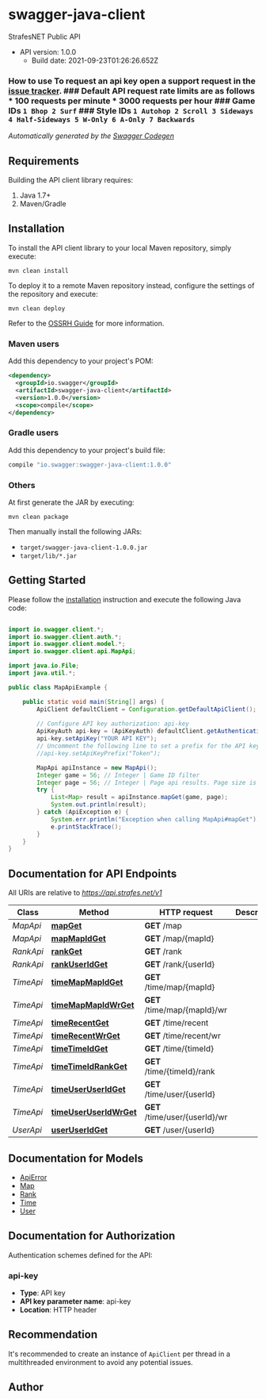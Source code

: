 # swagger-java-client

StrafesNET Public API
- API version: 1.0.0
  - Build date: 2021-09-23T01:26:26.652Z

### How to use To request an api key open a support request in the [issue tracker](https://issues.strafes.net/client/index.php#/types/3/issues).  ### Default API request rate limits are as follows * 100 requests per minute * 3000 requests per hour  ### Game IDs ``` 1 Bhop 2 Surf ``` ### Style IDs ``` 1 Autohop 2 Scroll 3 Sideways 4 Half-Sideways 5 W-Only 6 A-Only 7 Backwards ``` 


*Automatically generated by the [Swagger Codegen](https://github.com/swagger-api/swagger-codegen)*


## Requirements

Building the API client library requires:
1. Java 1.7+
2. Maven/Gradle

## Installation

To install the API client library to your local Maven repository, simply execute:

```shell
mvn clean install
```

To deploy it to a remote Maven repository instead, configure the settings of the repository and execute:

```shell
mvn clean deploy
```

Refer to the [OSSRH Guide](http://central.sonatype.org/pages/ossrh-guide.html) for more information.

### Maven users

Add this dependency to your project's POM:

```xml
<dependency>
  <groupId>io.swagger</groupId>
  <artifactId>swagger-java-client</artifactId>
  <version>1.0.0</version>
  <scope>compile</scope>
</dependency>
```

### Gradle users

Add this dependency to your project's build file:

```groovy
compile "io.swagger:swagger-java-client:1.0.0"
```

### Others

At first generate the JAR by executing:

```shell
mvn clean package
```

Then manually install the following JARs:

* `target/swagger-java-client-1.0.0.jar`
* `target/lib/*.jar`

## Getting Started

Please follow the [installation](#installation) instruction and execute the following Java code:

```java

import io.swagger.client.*;
import io.swagger.client.auth.*;
import io.swagger.client.model.*;
import io.swagger.client.api.MapApi;

import java.io.File;
import java.util.*;

public class MapApiExample {

    public static void main(String[] args) {
        ApiClient defaultClient = Configuration.getDefaultApiClient();
        
        // Configure API key authorization: api-key
        ApiKeyAuth api-key = (ApiKeyAuth) defaultClient.getAuthentication("api-key");
        api-key.setApiKey("YOUR API KEY");
        // Uncomment the following line to set a prefix for the API key, e.g. "Token" (defaults to null)
        //api-key.setApiKeyPrefix("Token");

        MapApi apiInstance = new MapApi();
        Integer game = 56; // Integer | Game ID filter
        Integer page = 56; // Integer | Page api results. Page size is 200.
        try {
            List<Map> result = apiInstance.mapGet(game, page);
            System.out.println(result);
        } catch (ApiException e) {
            System.err.println("Exception when calling MapApi#mapGet");
            e.printStackTrace();
        }
    }
}

```

## Documentation for API Endpoints

All URIs are relative to *https://api.strafes.net/v1*

Class | Method | HTTP request | Description
------------ | ------------- | ------------- | -------------
*MapApi* | [**mapGet**](docs/MapApi.md#mapGet) | **GET** /map | 
*MapApi* | [**mapMapIdGet**](docs/MapApi.md#mapMapIdGet) | **GET** /map/{mapId} | 
*RankApi* | [**rankGet**](docs/RankApi.md#rankGet) | **GET** /rank | 
*RankApi* | [**rankUserIdGet**](docs/RankApi.md#rankUserIdGet) | **GET** /rank/{userId} | 
*TimeApi* | [**timeMapMapIdGet**](docs/TimeApi.md#timeMapMapIdGet) | **GET** /time/map/{mapId} | 
*TimeApi* | [**timeMapMapIdWrGet**](docs/TimeApi.md#timeMapMapIdWrGet) | **GET** /time/map/{mapId}/wr | 
*TimeApi* | [**timeRecentGet**](docs/TimeApi.md#timeRecentGet) | **GET** /time/recent | 
*TimeApi* | [**timeRecentWrGet**](docs/TimeApi.md#timeRecentWrGet) | **GET** /time/recent/wr | 
*TimeApi* | [**timeTimeIdGet**](docs/TimeApi.md#timeTimeIdGet) | **GET** /time/{timeId} | 
*TimeApi* | [**timeTimeIdRankGet**](docs/TimeApi.md#timeTimeIdRankGet) | **GET** /time/{timeId}/rank | 
*TimeApi* | [**timeUserUserIdGet**](docs/TimeApi.md#timeUserUserIdGet) | **GET** /time/user/{userId} | 
*TimeApi* | [**timeUserUserIdWrGet**](docs/TimeApi.md#timeUserUserIdWrGet) | **GET** /time/user/{userId}/wr | 
*UserApi* | [**userUserIdGet**](docs/UserApi.md#userUserIdGet) | **GET** /user/{userId} | 


## Documentation for Models

 - [ApiError](docs/ApiError.md)
 - [Map](docs/Map.md)
 - [Rank](docs/Rank.md)
 - [Time](docs/Time.md)
 - [User](docs/User.md)


## Documentation for Authorization

Authentication schemes defined for the API:
### api-key

- **Type**: API key
- **API key parameter name**: api-key
- **Location**: HTTP header


## Recommendation

It's recommended to create an instance of `ApiClient` per thread in a multithreaded environment to avoid any potential issues.

## Author



